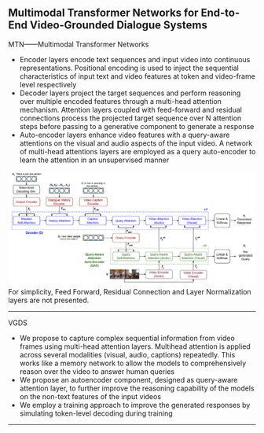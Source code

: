 ## Multimodal Transformer Networks for End-to-End Video-Grounded Dialogue Systems

MTN——Multimodal Transformer Networks

- Encoder layers encode text sequences and input video into continuous representations. Positional encoding is used to inject the sequential characteristics of input text and video features at token and video-frame level respectively
- Decoder layers project the target sequences and perform reasoning over multiple encoded features through a multi-head attention mechanism. Attention layers coupled with feed-forward and residual connections process the projected target sequence over N attention steps before passing to a generative component to generate a response
- Auto-encoder layers enhance video features with a query-aware attentions on the visual and audio aspects of the input video. A network of multi-head attentions layers are employed as a query auto-encoder to learn the attention in an unsupervised manner

![img](../../imgs/a47dfa76-4f37-43b8-826c-bfea9c6d3163.png)
For simplicity, Feed Forward, Residual Connection and Layer Normalization layers are not presented.

---

VGDS
- We propose to capture complex sequential information from video frames using multi-head attention layers. Multihead attention is applied across several modalities (visual, audio, captions) repeatedly. This works like a memory network to allow the models to comprehensively reason over the video to answer human queries
- We propose an autoencoder component, designed as query-aware attention layer, to further improve the reasoning capability of the models on the non-text features of the input videos
- We employ a training approach to improve the generated responses by simulating token-level decoding during training

---
